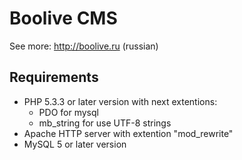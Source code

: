 # Boolive CMS

See more: http://boolive.ru (russian)

## Requirements

* PHP 5.3.3 or later version with next extentions:
    * PDO for mysql
    * mb_string for use UTF-8 strings
* Apache HTTP server with  extention "mod_rewrite"
* MySQL 5 or later version
